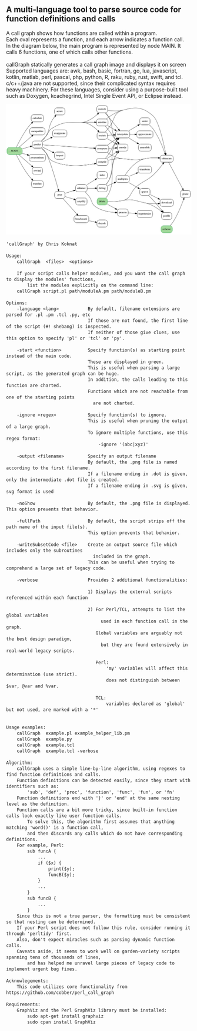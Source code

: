 ## A multi-language tool to parse source code for function definitions and calls
A call graph shows how functions are called within a program.<br>
Each oval represents a function, and each arrow indicates a function call.<br>
In the diagram below, the main program is represented by node MAIN.  It calls 6 functions, one of which calls other functions.<br>
<br>
callGraph statically generates a call graph image and displays it on screen<br>
Supported languages are: awk, bash, basic, fortran, go, lua, javascript, kotlin, matlab, perl, pascal, php, python, R, raku, ruby, rust, swift, and tcl.<br>
c/c++/java are not supported, since their complicated syntax requires heavy machinery.  For these languages, consider using a purpose-built tool such as Doxygen, kcachegrind, Intel Single Event API, or Eclipse instead.

!["Sample output"](callGraph.png)

    'callGraph' by Chris Koknat

    Usage:
        callGraph  <files>  <options>
        
        If your script calls helper modules, and you want the call graph to display the modules' functions,
            list the modules explicitly on the command line:
        callGraph script.pl path/moduleA.pm path/moduleB.pm

    Options:
        -language <lang>           By default, filename extensions are parsed for .pl .pm .tcl .py, etc
                                   If those are not found, the first line of the script (#! shebang) is inspected.
                                   If neither of those give clues, use this option to specify 'pl' or 'tcl' or 'py'.

        -start <function>          Specify function(s) as starting point instead of the main code.
                                   These are displayed in green.
                                   This is useful when parsing a large script, as the generated graph can be huge.
                                   In addition, the calls leading to this function are charted.
                                   Functions which are not reachable from one of the starting points
                                     are not charted.

        -ignore <regex>            Specify function(s) to ignore.
                                   This is useful when pruning the output of a large graph.
                                   To ignore multiple functions, use this regex format:
                                       -ignore '(abc|xyz)'

        -output <filename>         Specify an output filename
                                   By default, the .png file is named according to the first filename.
                                   If a filename ending in .dot is given, only the intermediate .dot file is created.
                                   If a filename ending in .svg is given, svg format is used

        -noShow                    By default, the .png file is displayed.  This option prevents that behavior.

        -fullPath                  By default, the script strips off the path name of the input file(s).
                                   This option prevents that behavior.

        -writeSubsetCode <file>    Create an output source file which includes only the subroutines
                                     included in the graph.
                                   This can be useful when trying to comprehend a large set of legacy code.

        -verbose                   Provides 2 additional functionalities:
                               
                                   1) Displays the external scripts referenced within each function

                                   2) For Perl/TCL, attempts to list the global variables
                                        used in each function call in the graph.
                                      Global variables are arguably not the best design paradigm,
                                        but they are found extensively in real-world legacy scripts.

                                      Perl:
                                          'my' variables will affect this determination (use strict).
                                          does not distinguish between $var, @var and %var.

                                      TCL:
                                          variables declared as 'global' but not used, are marked with a '*'


    Usage examples:
        callGraph  example.pl example_helper_lib.pm
        callGraph  example.py
        callGraph  example.tcl
        callGraph  example.tcl -verbose

    Algorithm:
        callGraph uses a simple line-by-line algorithm, using regexes to find function definitions and calls.
        Function definitions can be detected easily, since they start with identifiers such as:
            'sub', 'def', 'proc', 'function', 'func', 'fun', or 'fn'
        Function definitions end with '}' or 'end' at the same nesting level as the definition.
        Function calls are a bit more tricky, since built-in function calls look exactly like user function calls.
            To solve this, the algorithm first assumes that anything matching 'word()' is a function call,
            and then discards any calls which do not have corresponding definitions.
        For example, Perl:
            sub funcA {
                ...
                if ($x) {
                    print($y);
                    funcB($y);
                }
                ...
            }
            sub funcB {
                ...
            }
        Since this is not a true parser, the formatting must be consistent so that nesting can be determined.
        If your Perl script does not follow this rule, consider running it through 'perltidy' first.
        Also, don't expect miracles such as parsing dynamic function calls.
        Caveats aside, it seems to work well on garden-variety scripts spanning tens of thousands of lines,
            and has helped me unravel large pieces of legacy code to implement urgent bug fixes.
        
    Acknowlegements:
        This code utilizes core functionality from https://github.com/cobber/perl_call_graph

    Requirements:
        GraphViz and the Perl GraphViz library must be installed:
            sudo apt-get install graphviz
            sudo cpan install GraphViz
